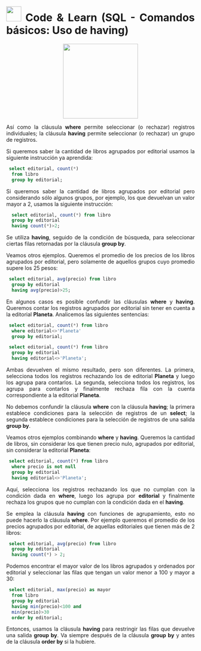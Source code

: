 <div align="justify">

# <img src=../../../../images/coding-book.png width="40"> Code & Learn (SQL - Comandos básicos: Uso de having)

<div align="center">
<img src="https://www.comunidadbaratz.com/wp-content/uploads/Sabes-cuales-son-los-libros-mas-vendidos-de-2017-a-traves-de-Internet-en-Espana.jpg" width="200px"/>
</div>

Así como la cláusula __where__ permite seleccionar (o rechazar) registros individuales; la cláusula __having__ permite seleccionar (o rechazar) un grupo de registros.

Si queremos saber la cantidad de libros agrupados por editorial usamos la siguiente instrucción ya aprendida:

```sql
 select editorial, count(*)
  from libro
  group by editorial;
```

Si queremos saber la cantidad de libros agrupados por editorial pero considerando sólo algunos grupos, por ejemplo, los que devuelvan un valor mayor a 2, usamos la siguiente instrucción:

```sql
  select editorial, count(*) from libro
  group by editorial
  having count(*)>2;
```

Se utiliza __having__, seguido de la condición de búsqueda, para seleccionar ciertas filas retornadas por la cláusula __group by__.

Veamos otros ejemplos. Queremos el promedio de los precios de los libros agrupados por editorial, pero solamente de aquellos grupos cuyo promedio supere los 25 pesos:

```sql
 select editorial, avg(precio) from libro
  group by editorial
  having avg(precio)>25;
```

En algunos casos es posible confundir las cláusulas __where__ y __having__. Queremos contar los registros agrupados por editorial sin tener en cuenta a la editorial __Planeta__.
Analicemos las siguientes sentencias:

```sql
 select editorial, count(*) from libro
  where editorial<>'Planeta'
  group by editorial;
```

```sql
 select editorial, count(*) from libro
  group by editorial
  having editorial<>'Planeta';
```

Ambas devuelven el mismo resultado, pero son diferentes. La primera, selecciona todos los registros rechazando los de editorial __Planeta__ y luego los agrupa para contarlos. La segunda, selecciona todos los registros, los agrupa para contarlos y finalmente rechaza fila con la cuenta correspondiente a la editorial __Planeta__.

No debemos confundir la cláusula __where__ con la cláusula __having__; la primera establece condiciones para la selección de registros de un __select__; la segunda establece condiciones para la selección de registros de una salida __group by__.

Veamos otros ejemplos combinando __where__ y __having__. Queremos la cantidad de libros, sin considerar los que tienen precio nulo, agrupados por editorial, sin considerar la editorial __Planeta__:

```sql
 select editorial, count(*) from libro
  where precio is not null
  group by editorial
  having editorial<>'Planeta';
```

Aquí, selecciona los registros rechazando los que no cumplan con la condición dada en __where__, luego los agrupa por __editorial__ y finalmente rechaza los grupos que no cumplan con la condición dada en el __having__.

Se emplea la cláusula __having__ con funciones de agrupamiento, esto no puede hacerlo la cláusula __where__. Por ejemplo queremos el promedio de los precios agrupados por editorial, de aquellas editoriales que tienen más de 2 libros:

```sql
 select editorial, avg(precio) from libro
  group by editorial
  having count(*) > 2; 
```

Podemos encontrar el mayor valor de los libros agrupados y ordenados por editorial y seleccionar las filas que tengan un valor menor a 100 y mayor a 30:

```sql
 select editorial, max(precio) as mayor
  from libro
  group by editorial
  having min(precio)<100 and
  min(precio)>30
  order by editorial; 
```

Entonces, usamos la cláusula __having__ para restringir las filas que devuelve una salida __group by__. Va siempre después de la cláusula __group by__ y antes de la cláusula __order by__ si la hubiere.

</div>